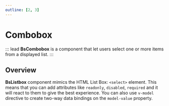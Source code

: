 ```yaml
---
outline: [2, 3]
---
```


# Combobox

::: lead
**BsCombobox** is a component that let users select one or more items from a displayed list.
:::

## Overview

**BsListbox** component mimics the HTML List Box: `<select>` element. This means 
that you can add attributes like `readonly`, `disabled`, `required` and it will 
react to them to give the best experience. You can also use `v-model` directive to 
create two-way data bindings on the `model-value` property.

